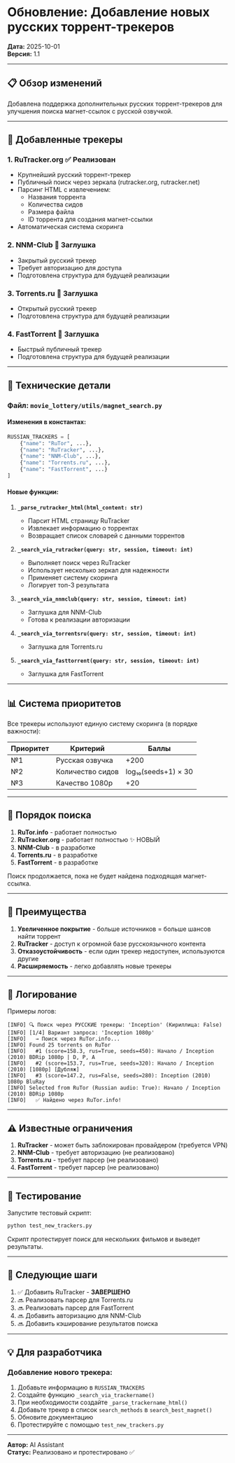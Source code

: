 # Обновление: Добавление новых русских торрент-трекеров

**Дата:** 2025-10-01  
**Версия:** 1.1

---

## 📋 Обзор изменений

Добавлена поддержка дополнительных русских торрент-трекеров для улучшения поиска магнет-ссылок с русской озвучкой.

---

## 🎯 Добавленные трекеры

### 1. **RuTracker.org** ✅ Реализован
- Крупнейший русский торрент-трекер
- Публичный поиск через зеркала (rutracker.org, rutracker.net)
- Парсинг HTML с извлечением:
  - Названия торрента
  - Количества сидов
  - Размера файла
  - ID торрента для создания магнет-ссылки
- Автоматическая система скоринга

### 2. **NNM-Club** 🔧 Заглушка
- Закрытый русский трекер
- Требует авторизацию для доступа
- Подготовлена структура для будущей реализации

### 3. **Torrents.ru** 🔧 Заглушка
- Открытый русский трекер
- Подготовлена структура для будущей реализации

### 4. **FastTorrent** 🔧 Заглушка
- Быстрый публичный трекер
- Подготовлена структура для будущей реализации

---

## 🔧 Технические детали

### Файл: `movie_lottery/utils/magnet_search.py`

#### Изменения в константах:
```python
RUSSIAN_TRACKERS = [
    {"name": "RuTor", ...},
    {"name": "RuTracker", ...},
    {"name": "NNM-Club", ...},
    {"name": "Torrents.ru", ...},
    {"name": "FastTorrent", ...}
]
```

#### Новые функции:

1. **`_parse_rutracker_html(html_content: str)`**
   - Парсит HTML страницу RuTracker
   - Извлекает информацию о торрентах
   - Возвращает список словарей с данными торрентов

2. **`_search_via_rutracker(query: str, session, timeout: int)`**
   - Выполняет поиск через RuTracker
   - Использует несколько зеркал для надежности
   - Применяет систему скоринга
   - Логирует топ-3 результата

3. **`_search_via_nnmclub(query: str, session, timeout: int)`**
   - Заглушка для NNM-Club
   - Готова к реализации авторизации

4. **`_search_via_torrentsru(query: str, session, timeout: int)`**
   - Заглушка для Torrents.ru

5. **`_search_via_fasttorrent(query: str, session, timeout: int)`**
   - Заглушка для FastTorrent

---

## 📊 Система приоритетов

Все трекеры используют единую систему скоринга (в порядке важности):

| Приоритет | Критерий | Баллы |
|-----------|----------|-------|
| №1 | Русская озвучка | +200 |
| №2 | Количество сидов | log₁₀(seeds+1) × 30 |
| №3 | Качество 1080p | +20 |

---

## 🔄 Порядок поиска

1. **RuTor.info** - работает полностью
2. **RuTracker.org** - работает полностью ✨ НОВЫЙ
3. **NNM-Club** - в разработке
4. **Torrents.ru** - в разработке
5. **FastTorrent** - в разработке

Поиск продолжается, пока не будет найдена подходящая магнет-ссылка.

---

## 🚀 Преимущества

1. **Увеличенное покрытие** - больше источников = больше шансов найти торрент
2. **RuTracker** - доступ к огромной базе русскоязычного контента
3. **Отказоустойчивость** - если один трекер недоступен, используются другие
4. **Расширяемость** - легко добавлять новые трекеры

---

## 📝 Логирование

Примеры логов:

```
[INFO] 🔍 Поиск через РУССКИЕ трекеры: 'Inception' (Кириллица: False)
[INFO] [1/4] Вариант запроса: 'Inception 1080p'
[INFO]   → Поиск через RuTor.info...
[INFO] Found 25 torrents on RuTor
[INFO]   #1 (score=158.3, rus=True, seeds=450): Начало / Inception (2010) BDRip 1080p | D, P, A
[INFO]   #2 (score=153.7, rus=True, seeds=320): Начало / Inception (2010) [1080p] [Дубляж]
[INFO]   #3 (score=147.2, rus=False, seeds=280): Inception (2010) 1080p BluRay
[INFO] Selected from RuTor (Russian audio: True): Начало / Inception (2010) BDRip 1080p
[INFO]   ✅ Найдено через RuTor.info!
```

---

## ⚠️ Известные ограничения

1. **RuTracker** - может быть заблокирован провайдером (требуется VPN)
2. **NNM-Club** - требует авторизацию (не реализовано)
3. **Torrents.ru** - требует парсер (не реализовано)
4. **FastTorrent** - требует парсер (не реализовано)

---

## 🧪 Тестирование

Запустите тестовый скрипт:

```bash
python test_new_trackers.py
```

Скрипт протестирует поиск для нескольких фильмов и выведет результаты.

---

## 📌 Следующие шаги

1. ✅ Добавить RuTracker - **ЗАВЕРШЕНО**
2. 🔜 Реализовать парсер для Torrents.ru
3. 🔜 Реализовать парсер для FastTorrent
4. 🔜 Добавить авторизацию для NNM-Club
5. 🔜 Добавить кэширование результатов поиска

---

## 💡 Для разработчика

### Добавление нового трекера:

1. Добавьте информацию в `RUSSIAN_TRACKERS`
2. Создайте функцию `_search_via_trackername()`
3. При необходимости создайте `_parse_trackername_html()`
4. Добавьте трекер в список `search_methods` в `search_best_magnet()`
5. Обновите документацию
6. Протестируйте с помощью `test_new_trackers.py`

---

**Автор:** AI Assistant  
**Статус:** Реализовано и протестировано ✅

